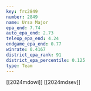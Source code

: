 ```yaml
---
key: frc2849
number: 2849
name: Ursa Major
epa_end: 7.74
auto_epa_end: 2.73
teleop_epa_end: 4.24
endgame_epa_end: 0.77
winrate: 0.4167
district_epa_rank: 91
district_epa_percentile: 0.125
type: Team
---
```

[[2024mdowi]]
[[2024mdsev]]
